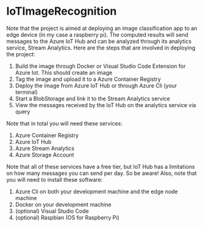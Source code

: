 # IoTImageRecognition
Note that the project is aimed at deploying an image classification app to an edge device (in my case a raspberry pi). The computed results will send messages to the Azure IoT Hub and can be analyzed through its analytics service, Stream Analytics. Here are the steps that are involved in deploying the project:

1. Build the image through Docker or Visual Studio Code Extension for Azure Iot. This should create an image
2. Tag the image and upload it to a Azure Container Registry
3. Deploy the image from Azure IoT Hub or through Azure Cli (your terminal)
4. Start a BlobStorage and link it to the Stream Analytics service
5. View the messages received by the IoT Hub on the analytics service via query

Note that in total you will need these services:
1. Azure Container Registry
2. Azure IoT Hub
3. Azure Stream Analytics
4. Azure Storage Account

Note that all of these services have a free tier, but IoT Hub has a limitations on how many messages you can send per day. So be aware! Also, note that you will need to install these software:
1. Azure Cli on both your development machine and the edge node machine
2. Docker on your development machine
3. (optional) Visual Studio Code
4. (optional) Raspbian (OS for Raspberry Pi)
